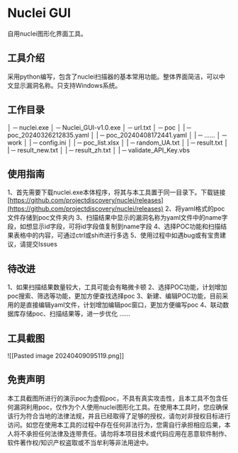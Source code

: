 # Nuclei GUI
自用nuclei图形化界面工具。
## 工具介绍
采用python编写，包含了nuclei扫描器的基本常用功能。整体界面简洁，可以中文显示漏洞名称。只支持Windows系统。
## 工作目录
│ ─ nuclei.exe
│ ─ Nuclei_GUI-v1.0.exe
│ ─ url.txt
│ ─ poc
│    | ─ poc_20240326212835.yaml
│    | ─ poc_20240408172441.yaml
│    | ─ ……
│ ─ work
│    | ─ config.ini
│    | ─ poc_list.xlsx
│    | ─ random_UA.txt
│    | ─ result.txt
│    | ─ result_new.txt
│    | ─ result_zh.txt
│    | ─ validate_API_Key.vbs
## 使用指南
1、首先需要下载nuclei.exe本体程序，将其与本工具置于同一目录下。下载链接[https://github.com/projectdiscovery/nuclei/releases](https://github.com/projectdiscovery/nuclei/releases)
2、将yaml格式的poc文件存储到poc文件夹内
3、扫描结果中显示的漏洞名称为yaml文件中的name字段，如想显示id字段，可将id字段值复制到name字段
4、选择POC功能和扫描结果表格中的内容，可通过ctrl或shift进行多选
5、使用过程中如遇bug或有宝贵建议，请提交Issues
## 待改进
1、如果扫描结果数量较大，工具可能会有略微卡顿
2、选择POC功能，计划增加poc搜索、筛选等功能，更加方便查找选择poc
3、新建、编辑POC功能，目前采用的是直接编辑yaml文件，计划增加编辑poc窗口，更加方便编写poc
4、联动数据库存储poc、扫描结果等，进一步优化
……
## 工具截图
![[Pasted image 20240409095119.png]]
## 免责声明
本工具截图所进行的演示poc为虚假poc，不具有真实攻击性，且本工具不包含任何漏洞利用poc，仅作为个人使用nuclei图形化工具。在使用本工具时，您应确保该行为符合当地的法律法规，并且已经取得了足够的授权，请勿对非授权目标进行访问。如您在使用本工具的过程中存在任何非法行为，您需自行承担相应后果，本人将不承担任何法律及连带责任。请勿将本项目技术或代码应用在恶意软件制作、软件著作权/知识产权盗取或不当牟利等非法用途中。